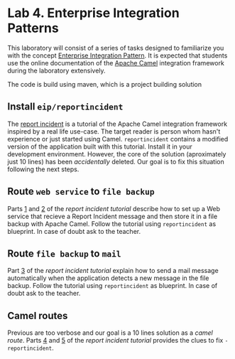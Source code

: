 # Lab 4. Enterprise Integration Patterns

This laboratory will consist of a series of tasks designed to familiarize you with the concept 
[Enterprise Integration Pattern](http://www.eaipatterns.com/). It is expected that students use the online 
documentation of the [Apache Camel](http://camel.apache.org/index.html) integration framework during the laboratory extensively.

The code is build using maven, which is a project building solution 

## Install `eip/reportincident`

The [report incident](http://camel.apache.org/tutorial-example-reportincident.html) is a tutorial of the Apache Camel integration framework inspired by a real life use-case. The target reader is person whom hasn't experience or just started using Camel. `reportincident` contains a modified version of the application built with this tutorial. Install it in your development environment. However, the core of the solution (aproximately just 10 lines) has been *accidentally* deleted. Our goal is to fix this situation following the next steps.

## Route `web service` to `file backup`

Parts [1](http://camel.apache.org/tutorial-example-reportincident-part1.html) and [2](http://camel.apache.org/tutorial-example-reportincident-part2.html) of the *report incident tutorial* describe how to set up a Web service that recieve a Report Incident message and then store it in a file backup with Apache Camel. Follow the tutorial using `reportincident` as blueprint. In case of doubt ask to the teacher.

## Route `file backup` to `mail`

Part [3](http://camel.apache.org/tutorial-example-reportincident-part3.html) of the *report incident tutorial* explain how to send a mail message automatically when the application detects a new message in the file backup. Follow the tutorial using `reportincident` as blueprint. In case of doubt ask to the teacher.

## Camel routes

Previous are too verbose and our goal is a 10 lines solution as a *camel route*. Parts [4](http://camel.apache.org/tutorial-example-reportincident-part4.html) and [5](http://camel.apache.org/tutorial-example-reportincident-part5.html) of the *report incident tutorial*
provides the clues to fix `-reportincident`. 

